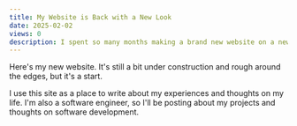 ```yaml
---
title: My Website is Back with a New Look
date: 2025-02-02
views: 0
description: I spent so many months making a brand new website on a new domain, so here it is.
---
```


Here's my new website. It's still a bit under construction and rough around the edges, but it's a start.

I use this site as a place to write about my experiences and thoughts on my life. I'm also a software engineer, so I'll be posting about my projects and thoughts on software development.